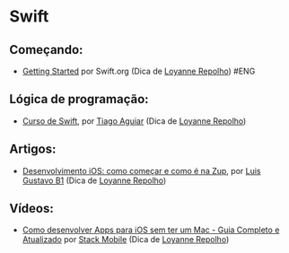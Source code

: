 # Swift

## Começando:

- [Getting Started](https://www.swift.org/getting-started/) por Swift.org (Dica de [Loyanne Repolho](https://github.com/loyannec)) #ENG

## Lógica de programação:

- [Curso de Swift](https://www.youtube.com/playlist?list=PLJ0AcghBBWShgIH122uw7H9T9-NIaFpP-), por [Tiago Aguiar](https://www.youtube.com/c/TiagoAguiar) (Dica de [Loyanne Repolho](https://github.com/loyannec))

## Artigos:

- [Desenvolvimento iOS: como começar e como é na Zup](https://www.zup.com.br/blog/desenvolvimento-ios-zup), por [Luis Gustavo B1](https://www.linkedin.com/in/luis-gustavo-oliveira-silva-40b621182/) (Dica de [Loyanne Repolho](https://github.com/loyannec))

## Vídeos:

- [Como desenvolver Apps para iOS sem ter um Mac - Guia Completo e Atualizado](https://www.youtube.com/watch?v=sCRF9zJ2Ifg) por [Stack Mobile](https://www.youtube.com/c/StackMobile) (Dica de [Loyanne Repolho](https://github.com/loyannec))
